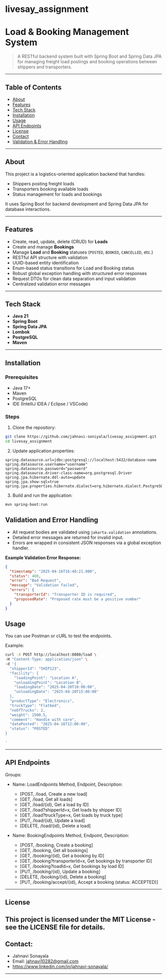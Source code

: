 # livesay_assignment
# Load & Booking Management System

> A RESTful backend system built with Spring Boot and Spring Data JPA for managing freight load postings and booking operations between shippers and transporters.

---

## Table of Contents
- [About](#about)
- [Features](#features)
- [Tech Stack](#tech-stack)
- [Installation](#installation)
- [Usage](#usage)
- [API Endpoints](#api-endpoints)
- [License](#license)
- [Contact](#contact)
- [Validation & Error Handling](#validation-and-error-handling)

---

## About

This project is a logistics-oriented application backend that handles:
- Shippers posting freight loads
- Transporters booking available loads
- Status management for loads and bookings

It uses Spring Boot for backend development and Spring Data JPA for database interactions.

---

## Features

- Create, read, update, delete (CRUD) for **Loads**
- Create and manage **Bookings**
- Manage **Load** and **Booking** statuses (`POSTED`, `BOOKED`, `CANCELLED`, etc.)
- RESTful API structure with validation
- UUID-based entity identification
- Enum-based status transitions for Load and Booking status
- Robust global exception handling with structured error responses
- Request DTOs for clean data separation and input validation
- Centralized validation error messages

---

## Tech Stack

- **Java 21**
- **Spring Boot**
- **Spring Data JPA**
- **Lombok**
- **PostgreSQL**
- **Maven**

---

## Installation

### Prerequisites
- Java 17+
- Maven
- PostgreSQL
- IDE (IntelliJ IDEA / Eclipse / VSCode)

### Steps

1. Clone the repository:
```bash
git clone https://github.com/jahnavi-soniyala/livesay_assignment.git
cd livesay_assignment
```
2. Update application.properties:

```properties
spring.datasource.url=jdbc:postgresql://localhost:5432/database-name
spring.datasource.username="username"
spring.datasource.password="password"
spring.datasource.driver-class-name=org.postgresql.Driver
spring.jpa.hibernate.ddl-auto=update
spring.jpa.show-sql=true
spring.jpa.properties.hibernate.dialect=org.hibernate.dialect.PostgreSQLDialect
```
3. Build and run the application:
```bash
mvn spring-boot:run
```
## Validation and Error Handling

- All request bodies are validated using `jakarta.validation` annotations.
- Detailed error messages are returned for invalid input.
- Errors are wrapped in consistent JSON responses via a global exception handler.

**Example Validation Error Response:**

```json
{
  "timestamp": "2025-04-16T16:40:21.000",
  "status": 400,
  "error": "Bad Request",
  "message": "Validation failed",
  "errors": {
    "transporterId": "Transporter ID is required",
    "proposedRate": "Proposed rate must be a positive number"
  }
}
```
## Usage
You can use Postman or cURL to test the endpoints.

Example:
```bash
curl -X POST http://localhost:8080/load \
-H "Content-Type: application/json" \
-d '{
  "shipperId": "SHIP123",
  "facility": {
    "loadingPoint": "Location A",
    "unloadingPoint": "Location B",
    "loadingDate": "2025-04-20T10:00:00",
    "unloadingDate": "2025-04-20T15:00:00"
  },
  "productType": "Electronics",
  "truckType": "Flatbed",
  "noOfTrucks": 2,
  "weight": 1500.5,
  "comment": "Handle with care",
  "datePosted": "2025-04-16T12:00:00",
  "status": "POSTED"
}

'
```
---
## API Endpoints
Groups:
 - Name: LoadEndpoints
    Method, Endpoint, Description:
      - [POST, /load, Create a new load]
      - [GET, /load, Get all loads]
      - [GET, /load/{id}, Get a load by ID]
      - [GET, /load?shipperId=x, Get loads by shipper ID]
      - [GET, /load?truckType=x, Get loads by truck type]
      - [PUT, /load/{id}, Update a load]
      - [DELETE, /load/{id}, Delete a load]

 - Name: BookingEndpoints
    Method, Endpoint, Description:
      - [POST, /booking, Create a booking]
      - [GET, /booking, Get all bookings]
      - [GET, /booking/{id}, Get a booking by ID]
      - [GET, /booking?transporterId=x, Get bookings by transporter ID]
      - [GET, /booking?loadId=x, Get bookings by load ID]
      - [PUT, /booking/{id}, Update a booking]
      - [DELETE, /booking/{id}, Delete a booking]
      - [PUT, /booking/accept/{id}, Accept a booking (status: ACCEPTED)]

---
## License
This project is licensed under the MIT License - see the LICENSE file for details.
---
## Contact:
  - Jahnavi Sonayala
  - Email: jahnavi10282@gmail.com
  - https://www.linkedin.com/in/jahnavi-sonayala/
---
